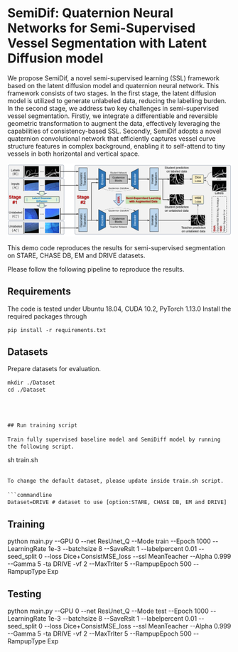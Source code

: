 # SemiDif: Quaternion Neural Networks for Semi-Supervised Vessel Segmentation with Latent Diffusion model



We propose SemiDif, a novel semi-supervised learning (SSL) framework based on the latent diffusion model and quaternion neural network. This framework consists of two stages. In the first stage, the latent diffusion model is utilized to generate unlabeled data, reducing the labelling burden. In the second stage, we address two key challenges in semi-supervised vessel segmentation. Firstly, we integrate a differentiable and reversible geometric transformation to augment the data, effectively leveraging the capabilities of consistency-based SSL. Secondly, SemiDif adopts a novel quaternion convolutional network that efficiently captures vessel curve structure features in complex background, enabling it to self-attend to tiny vessels in both horizontal and vertical space.

![SemiDif Framework](./Image/Framework.png)

This demo code reproduces the results for semi-supervised segmentation on STARE, CHASE DB, EM and DRIVE datasets.

Please follow the following pipeline to reproduce the results.

## Requirements

The code is tested under Ubuntu 18.04, CUDA 10.2, PyTorch 1.13.0
Install the required packages through

```
pip install -r requirements.txt
```

## Datasets

Prepare datasets for evaluation.

```
mkdir ./Dataset
cd ./Dataset




## Run training script

Train fully supervised baseline model and SemiDiff model by running the following script.

```
sh train.sh
```

To change the default dataset, please update inside train.sh script.

```commandline
Dataset=DRIVE # dataset to use [option:STARE, CHASE DB, EM and DRIVE]
```
## Training

python main.py --GPU 0 --net ResUnet_Q --Mode train --Epoch 1000 --LearningRate 1e-3 --batchsize 8 --SaveRslt 1 --labelpercent 0.01 --seed_split 0 --loss Dice+ConsistMSE_loss --ssl MeanTeacher --Alpha 0.999 --Gamma 5 -ta DRIVE -vf 2 --MaxTrIter 5 --RampupEpoch 500 --RampupType Exp


## Testing
python main.py --GPU 0 --net ResUnet_Q --Mode test --Epoch 1000 --LearningRate 1e-3 --batchsize 8 --SaveRslt 1 --labelpercent 0.01 --seed_split 0 --loss Dice+ConsistMSE_loss --ssl MeanTeacher --Alpha 0.999 --Gamma 5 -ta DRIVE -vf 2 --MaxTrIter 5 --RampupEpoch 500 --RampupType Exp